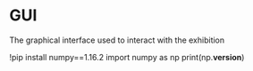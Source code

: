 # GUI

The graphical interface used to interact with the exhibition

!pip install numpy==1.16.2
import numpy as np
print(np.**version**)
